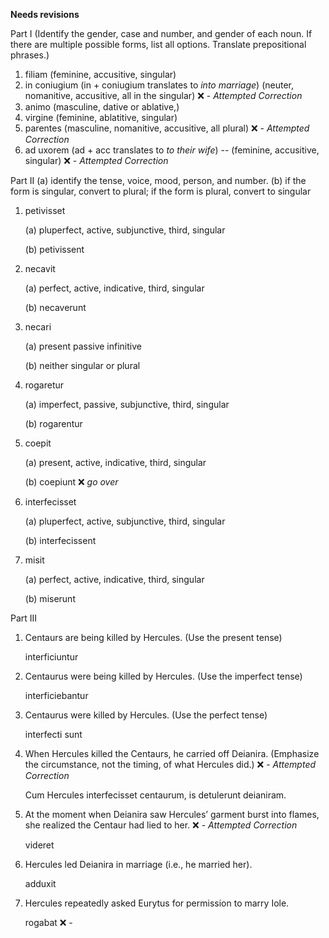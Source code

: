 **Needs revisions**

Part I (Identify the gender, case and number, and gender of each noun. If there are multiple possible forms, list all options. Translate prepositional phrases.)

1. filiam (feminine, accusitive, singular)
2. in coniugium (in + coniugium translates to *into marriage*) (neuter, nomanitive, accusitive, all in the singular) ❌ - *Attempted Correction*
3. animo (masculine, dative or ablative,) 
4. virgine (feminine, ablatitive, singular)
5. parentes (masculine, nomanitive, accusitive, all plural) ❌ - *Attempted Correction*
6. ad uxorem (ad + acc translates to *to their wife*) -- (feminine, accusitive, singular) ❌ - *Attempted Correction*


Part II 
  (a) identify the tense, voice, mood, person, and number.
  (b) if the form is singular, convert to plural; if the form is plural, convert to singular 


1. petivisset 

   (a) pluperfect, active, subjunctive, third, singular 
 
   (b) petivissent
 
  
2. necavit 

   (a) perfect, active, indicative, third, singular 

   (b) necaverunt 


3. necari 
  
   (a) present passive infinitive 
   
   (b) neither singular or plural 
   

   
4. rogaretur 

   (a) imperfect, passive, subjunctive, third, singular 
 
   (b) rogarentur 
   

5. coepit 

   (a) present, active, indicative, third, singular 
   
   (b) coepiunt   ❌ *go over*
   
   
   
6. interfecisset 

   (a) pluperfect, active, subjunctive, third, singular 
  
   (b) interfecissent 
  


7. misit 

   (a) perfect, active, indicative, third, singular 
  
   (b) miserunt 
   


Part III

1. Centaurs are being killed by Hercules. (Use the present tense)

    interficiuntur

2. Centaurus were being killed by Hercules. (Use the imperfect tense)

    interficiebantur

3. Centaurus were killed by Hercules. (Use the perfect tense)

    interfecti sunt

4. When Hercules killed the Centaurs, he carried off Deianira. (Emphasize the circumstance, not the timing, of what Hercules did.) ❌ - *Attempted Correction*

    Cum Hercules interfecisset centaurum, is detulerunt deianiram.

5. At the moment when Deianira saw Hercules’ garment burst into flames, she realized the Centaur had lied to her. ❌ - *Attempted Correction*

    videret

6. Hercules led Deianira in marriage (i.e., he married her).

    adduxit

7. Hercules repeatedly asked Eurytus for permission to marry Iole.

    rogabat ❌ -

